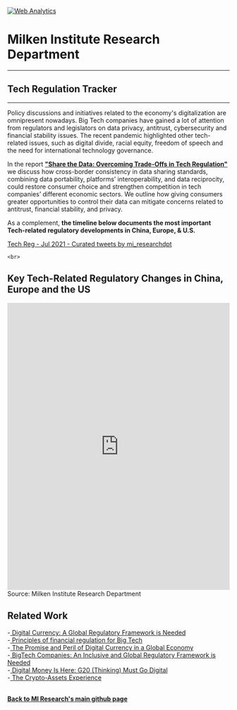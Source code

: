 <br><br>
<head><!-- Global site tag (gtag.js) - Google Analytics -->
<script async src="https://www.googletagmanager.com/gtag/js?id=UA-166686264-2"></script>
<script>
  window.dataLayer = window.dataLayer || [];
  function gtag(){dataLayer.push(arguments);}
  gtag('js', new Date());

  gtag('config', 'UA-166686264-2');
</script>

<!-- Default Statcounter code for Tech regulation
https://miresearch.github.io/Tech-Regulation/ -->
<script type="text/javascript">
var sc_project=12500377; 
var sc_invisible=1; 
var sc_security="8502ecba"; 
var sc_https=1; 
</script>
<script type="text/javascript"
src="https://www.statcounter.com/counter/counter.js"
async></script>
<noscript><div class="statcounter"><a title="Web Analytics"
href="https://statcounter.com/" target="_blank"><img
class="statcounter"
src="https://c.statcounter.com/12500377/0/8502ecba/1/"
alt="Web Analytics"></a></div></noscript>
<!-- End of Statcounter Code -->

</head>

<H1><b>Milken Institute Research Department </b></H1><Hr>

<H2><b> Tech Regulation Tracker</b> </H2> <Hr>

Policy discussions and initiatives related to the economy's digitalization are omnipresent nowadays. Big Tech companies have gained a lot of attention from regulators and legislators on data privacy, antitrust, cybersecurity and financial stability issues. The recent pandemic highlighted other tech-related issues, such as digital divide, racial equity, freedom of speech and the need for international technology governance.

In the report <b><a href="https://milkeninstitute.org/reports/share-data-tech-regulation" target="_blank">"Share the Data: Overcoming Trade-Offs in Tech Regulation" </a></b> we discuss how cross-border consistency in data sharing standards, combining data portability, platforms’ interoperability, and data reciprocity, could restore consumer choice and strengthen competition in tech companies’ different economic sectors. We outline how giving consumers greater opportunities to control their data can mitigate concerns related to antitrust, financial stability, and privacy.

As a complement, <b>the timeline below documents the most important Tech-related regulatory developments in China, Europe, & U.S.</b>

<a class="twitter-timeline" data-width="90%" data-height="450" href="https://twitter.com/mi_researchdpt/timelines/1426246650754834437?ref_src=twsrc%5Etfw">Tech Reg - Jul 2021 - Curated tweets by mi_researchdpt</a> <script async src="https://platform.twitter.com/widgets.js" charset="utf-8"></script>
  
    <br>
<H2>Key Tech-Related Regulatory Changes in China, Europe and the US</H2>
<center><iframe src="https://cdn.knightlab.com/libs/timeline3/latest/embed/index.html?source=1VILrv712jmHpwZ5K_T0dDxYw-fzYb023bBTdxqUGo80&font=Default&lang=en&start_at_end=true&initial_zoom=1&height=650" width="100%" height="650" webkitallowfullscreen="" mozallowfullscreen="" allowfullscreen="" frameborder="0"></iframe></center>
Source: Milken Institute Research Department

<H2>Related Work  </H2>
-<a href="https://www.peterlang.com/view/9783034342919/9783034342919.00015.xml" target="_blank"> Digital Currency: A Global Regulatory Framework is Needed </a> <br>
-<a href="https://www.orfonline.org/expert-speak/principles-financial-regulation-big-tech/" target="_blank"> Principles of financial regulation for Big Tech </a> <br>
-<a href="https://www.milkenreview.org/articles/the-promise-and-peril-of-digital-currency-in-a-global-economy" target="_blank"> The Promise and Peril of Digital Currency in a Global Economy</a> <br>
-<a href="https://milkeninstitute.org/reports/bigtech-companies-inclusive-and-global-regulatory-framework-needed" target="_blank"> BigTech Companies: An Inclusive and Global Regulatory Framework is Needed</a><br>
-<a href="https://milkeninstitute.org/research-department/g20-t20-initiative/digital-money" target="_blank"> Digital Money Is Here: G20 (Thinking) Must Go Digital</a><br>
-<a href="https://milkeninstitute.org/reports/crypto-assets-experience" target="_blank"> The Crypto-Assets Experience</a><br>
<Br>
  
<a href=" https://miresearch.github.io/About/" target="_blank"> <b>Back to MI Research's main github page</b>  </a>
<br>
<br>
<Bh>
